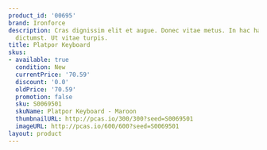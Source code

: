 ```yaml
---
product_id: '00695'
brand: Ironforce
description: Cras dignissim elit et augue. Donec vitae metus. In hac habitasse platea
  dictumst. Ut vitae turpis.
title: Platpor Keyboard
skus:
- available: true
  condition: New
  currentPrice: '70.59'
  discount: '0.0'
  oldPrice: '70.59'
  promotion: false
  sku: S0069501
  skuName: Platpor Keyboard - Maroon
  thumbnailURL: http://pcas.io/300/300?seed=S0069501
  imageURL: http://pcas.io/600/600?seed=S0069501
layout: product
---
```

